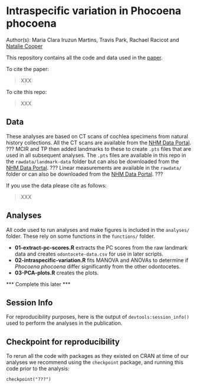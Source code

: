 # Intraspecific variation in Phocoena phocoena
Author(s): Maria Clara Iruzun Martins, Travis Park, Rachael Racicot and [Natalie Cooper](mailto:natalie.cooper.@nhm.ac.uk)  

This repository contains all the code and data used in the [paper](link).

To cite the paper: 
> XXX

To cite this repo: 
> XXX

## Data
These analyses are based on CT scans of cochlea specimens from natural history collections.
All the CT scans are available from the [NHM Data Portal](link). ???
MCIR and TP then added landmarks to these to create `.pts` files that are used in all subsequent analyses. 
The `.pts` files are available in this repo in the `rawdata/landmark-data` folder but can also be downloaded from the [NHM Data Portal](link). ???
Linear measurements are available in the `rawdata/` folder or can also be downloaded from the [NHM Data Portal](link). ???

If you use the data please cite as follows: 
> XXX

## Analyses
All code used to run analyses and make figures is included in the `analyses/` folder. These rely on some functions in the `functions/` folder.

* **01-extract-pc-scores.R** extracts the PC scores from the raw landmark data and creates `odontocete-data.csv` for use in later scripts.
* **02-intraspecific-variation.R** fits MANOVA and ANOVAs to determine if *Phocoena phocoena* differ significantly from the other odontocetes.
* **03-PCA-plots.R** creates the plots.  

*** Complete this later ***

## Session Info
For reproducibility purposes, here is the output of `devtools:session_info()` used to perform the analyses in the publication.

## Checkpoint for reproducibility
To rerun all the code with packages as they existed on CRAN at time of our analyses we recommend using the `checkpoint` package, and running this code prior to the analysis:

```{r}
checkpoint("???")
```

